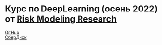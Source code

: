 # Курс по DeepLearning (осень 2022) от [Risk Modeling Research](https://github.com/RiskModellingResearch)

[GitHub](https://github.com/RiskModellingResearch/DeepLearning_Autumn22)  
[СберДиск](https://files.sberdisk.ru/s/QZL8bBCBwipkprX)  
